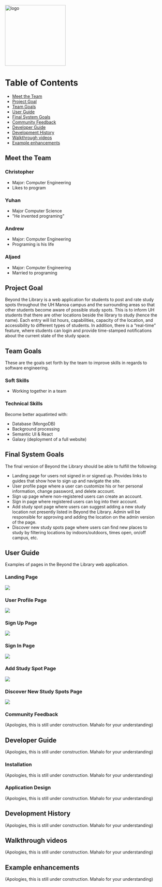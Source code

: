 <img src="images/logo-temp.png" alt="logo" width="200" height="200"/>

# Table of Contents

* [Meet the Team](#meet-the-team)
* [Project Goal](#project-goal)
* [Team Goals](#team-goals)
* [User Guide](#user-guide)
* [Final System Goals](#final-system-goals)
* [Community Feedback](#community-feedback)
* [Developer Guide](#developer-guide)
* [Development History](#development-history)
* [Walkthrough videos](#walkthrough-videos)
* [Example enhancements](#example-enhancements)

## Meet the Team

### Christopher
* Major: Computer Engineering
* Likes to program
 
### Yuhan
* Major Computer Science
* "He invented programing"

### Andrew
* Major: Computer Engineering
* Programing is his life

### Aljaed
* Major: Computer Engineering
* Married to programing

## Project Goal

Beyond the Library is a web application for students to post and rate study spots throughout the UH Manoa campus and the surrounding areas so that other students become aware of possible study spots. This is to inform UH students that there are other locations beside the library to study (hence the name). Each entry will list hours, capabilities, capacity of the location, and accessibility to different types of students. In addition, there is a “real-time” feature, where students can login and provide time-stamped notifications about the current state of the study space.

## Team Goals

These are the goals set forth by the team to improve skills in regards to software engineering.

### Soft Skills

* Working together in a team

### Technical Skills

Become better aquatinted with:

* Database (MongoDB)
* Background processing
* Semantic  UI & React
* Galaxy (deployment of a full website)

## Final System Goals

The final version of Beyond the Library should be able to fulfill the following:

* Landing page for users not signed in or signed up. Provides links to guides that show how to sign up and navigate the site.
* User profile page where a user can customize his or her personal information, change password, and delete account.
* Sign up page where non-registered users can create an account.
* Sign in page where registered users can log into their account.
* Add study spot page where users can suggest adding a new study location not presently listed in Beyond the Library. Admin will be responsible for approving and adding the location on the admin version of the page.
* Discover new study spots page where users can find new places to study by filtering locations by indoors/outdoors, times open, on/off campus, etc.

## User Guide

Examples of pages in the Beyond the Library web application.

### Landing Page

![](images/landingpagemockup.png)

### User Profile Page

![](images/20191111_113438.jpg)

### Sign Up Page

![](images/signup-mockup.png)

### Sign In Page

![](images/20191111_113454.jpg)

### Add Study Spot Page

![](images/new-spot-page.jpeg)

### Discover New Study Spots Page

![](images/20191111_113446.jpg)

### Community Feedback

(Apologies, this is still under construction. Mahalo for your understanding)

## Developer Guide

(Apologies, this is still under construction. Mahalo for your understanding)

### Installation

(Apologies, this is still under construction. Mahalo for your understanding)

### Application Design

(Apologies, this is still under construction. Mahalo for your understanding)

## Development History

(Apologies, this is still under construction. Mahalo for your understanding)

## Walkthrough videos

(Apologies, this is still under construction. Mahalo for your understanding)

## Example enhancements

(Apologies, this is still under construction. Mahalo for your understanding)
